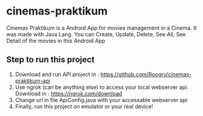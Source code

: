 # cinemas-praktikum
Cinemas Praktikum is a Android App for movies management in a Cinema. It was made with Java Lang. You can Create, Update, Delete, See All, See Detail of the movies in this Android App

## Step to run this project
1. Download and run API project in : https://github.com/Roogry/cinemas-praktikum-api
1. Use ngrok (can be anything else) to access your local webserver api. Download in : https://ngrok.com/download
1. Change url in file ApiConfig.java with your accessable webserver api
1. Finally, run this project on emulator or your real device!
